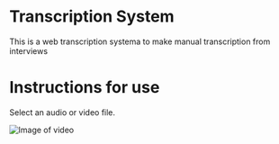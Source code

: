 # Transcription System
This is a web transcription systema to make manual transcription from interviews

# Instructions for use
Select an audio or video file.

![Image of video](https://drive.google.com/file/d/1bjyC6LsFiiitxdS-g-EEOz5DCv2C96R8/view?usp=sharing)
